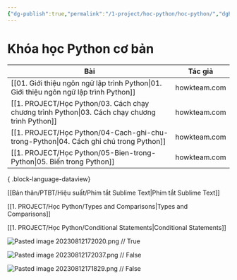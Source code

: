 ```yaml
---
{"dg-publish":true,"permalink":"/1-project/hoc-python/hoc-python/","dgPassFrontmatter":true}
---
```



# Khóa học Python cơ bản

| Bài                                                                                               | Tác giả      |
| ------------------------------------------------------------------------------------------------- | ------------ |
| [[01. Giới thiệu ngôn ngữ lập trình Python\|01. Giới thiệu ngôn ngữ lập trình Python]]         | howkteam.com |
| [[1. PROJECT/Học Python/03. Cách chạy chương trình Python\|03. Cách chạy chương trình Python]] | howkteam.com |
| [[1. PROJECT/Học Python/04-Cach-ghi-chu-trong-Python\|04. Cách ghi chú trong Python]]          | howkteam.com |
| [[1. PROJECT/Học Python/05-Bien-trong-Python\|05. Biến trong Python]]                          | howkteam.com |

{ .block-language-dataview}

[[Bản thân/PTBT/Hiệu suất/Phím tắt Sublime Text\|Phím tắt Sublime Text]]

[[1. PROJECT/Học Python/Types and Comparisons\|Types and Comparisons]]

[[1. PROJECT/Học Python/Conditional Statements\|Conditional Statements]]

![Pasted image 20230812172020.png](/img/user/3.%20RESOURCE/attachments/Pasted%20image%2020230812172020.png)
//
True
<!--SR:!2023-08-25,8,250-->

![Pasted image 20230812172037.png](/img/user/3.%20RESOURCE/attachments/Pasted%20image%2020230812172037.png)
//
False
<!--SR:!2023-08-27,10,250-->

![Pasted image 20230812171829.png](/img/user/3.%20RESOURCE/attachments/Pasted%20image%2020230812171829.png)
//
False
<!--SR:!2023-08-27,10,250-->


